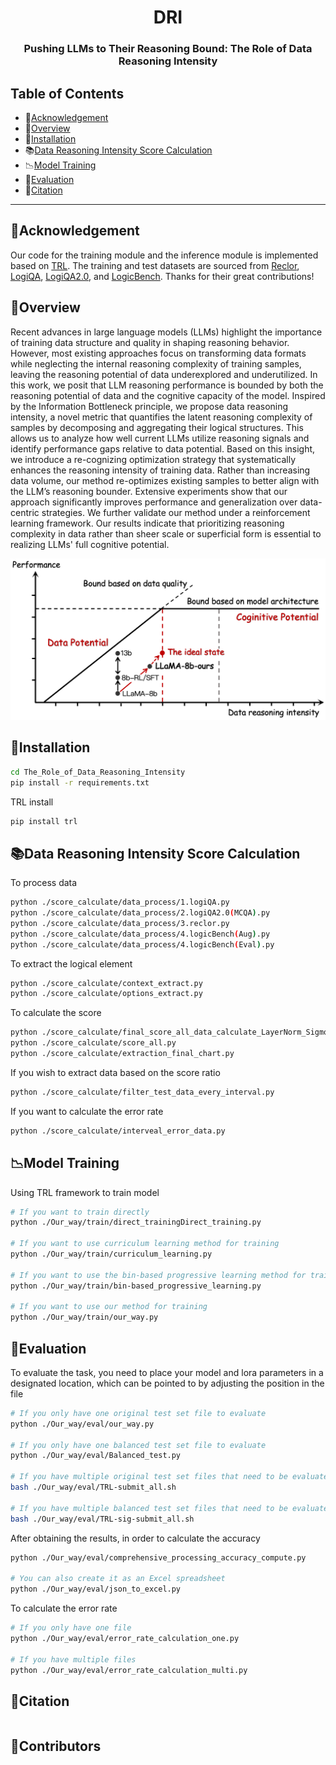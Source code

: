 <h1 align="center"> DRI </h1>
<h3 align="center"> Pushing LLMs to Their Reasoning Bound: The Role of Data Reasoning Intensity </h3>

  
</p>


## Table of Contents

- 🌻[Acknowledgement](#acknowledgement)
- 🌟[Overview](#overview)
- 🔧[Installation](#installation)
- 📚[Data Reasoning Intensity Score Calculation](#Data-Reasoning-Intensity-Score-Calculation)
- 📉[Model Training](#model-training)
- 🧐[Evaluation](#evaluation)
- 🚩[Citation](#citation)

---



## 🌻Acknowledgement

Our code for the training module and the inference module is implemented based on [TRL](https://github.com/huggingface/trl). The training and test datasets are sourced from [Reclor](https://github.com/yuweihao/reclor), [LogiQA](https://github.com/lgw863/LogiQA-dataset), [LogiQA2.0](https://github.com/csitfun/LogiQA2.0), and [LogicBench](https://github.com/Mihir3009/LogicBench). Thanks for their great contributions! 

## 🌟Overview

Recent advances in large language models (LLMs) highlight the importance of training data structure and quality in shaping reasoning behavior. However, most existing approaches focus on transforming data formats while neglecting the internal reasoning complexity of training samples, leaving the reasoning potential of data underexplored and underutilized. In this work, we posit that LLM reasoning performance is bounded by both the reasoning potential of data and the cognitive capacity of the model. Inspired by the Information Bottleneck principle, we propose data reasoning intensity, a novel metric that quantifies the latent reasoning complexity of samples by decomposing and aggregating their logical structures.  This allows us to analyze how well current LLMs utilize reasoning signals and identify performance gaps relative to data potential. Based on this insight, we introduce a re-cognizing optimization strategy that systematically enhances the reasoning intensity of training data. Rather than increasing data volume, our method re-optimizes existing samples to better align with the LLM’s reasoning bounder. Extensive experiments show that our approach significantly improves performance and generalization over data-centric strategies. We further validate our method under a reinforcement learning framework. Our results indicate that prioritizing reasoning complexity in data rather than sheer scale or superficial form is essential to realizing LLMs' full cognitive potential.

![alt text](Figure0.png)

## 🔧Installation

```bash
cd The_Role_of_Data_Reasoning_Intensity
pip install -r requirements.txt
```

TRL install

```bash
pip install trl
```

## 📚Data Reasoning Intensity Score Calculation

To process data
```sh
python ./score_calculate/data_process/1.logiQA.py
python ./score_calculate/data_process/2.logiQA2.0(MCQA).py
python ./score_calculate/data_process/3.reclor.py
python ./score_calculate/data_process/4.logicBench(Aug).py
python ./score_calculate/data_process/4.logicBench(Eval).py
```

To extract the logical element
```sh
python ./score_calculate/context_extract.py
python ./score_calculate/options_extract.py
```

To calculate the score
```sh
python ./score_calculate/final_score_all_data_calculate_LayerNorm_Sigmoid.py
python ./score_calculate/score_all.py
python ./score_calculate/extraction_final_chart.py
```

If you wish to extract data based on the score ratio
```sh
python ./score_calculate/filter_test_data_every_interval.py
```

If you want to calculate the error rate
```sh
python ./score_calculate/interveal_error_data.py
```

## 📉Model Training

Using TRL framework to train model
```sh
# If you want to train directly
python ./Our_way/train/direct_trainingDirect_training.py

# If you want to use curriculum learning method for training
python ./Our_way/train/curriculum_learning.py

# If you want to use the bin-based progressive learning method for training
python ./Our_way/train/bin-based_progressive_learning.py

# If you want to use our method for training
python ./Our_way/train/our_way.py
```

## 🧐Evaluation


To evaluate the task, you need to place your model and lora parameters in a designated location, which can be pointed to by adjusting the position in the file
```sh
# If you only have one original test set file to evaluate
python ./Our_way/eval/our_way.py

# If you only have one balanced test set file to evaluate
python ./Our_way/eval/Balanced_test.py

# If you have multiple original test set files that need to be evaluated
bash ./Our_way/eval/TRL-submit_all.sh

# If you have multiple balanced test set files that need to be evaluated
bash ./Our_way/eval/TRL-sig-submit_all.sh
```

After obtaining the results, in order to calculate the accuracy
```sh
python ./Our_way/eval/comprehensive_processing_accuracy_compute.py

# You can also create it as an Excel spreadsheet
python ./Our_way/eval/json_to_excel.py
```

To calculate the error rate
```sh
# If you only have one file
python ./Our_way/eval/error_rate_calculation_one.py

# If you have multiple files
python ./Our_way/eval/error_rate_calculation_multi.py
```

## 🚩Citation


```bibtex

```



## 🎉Contributors



